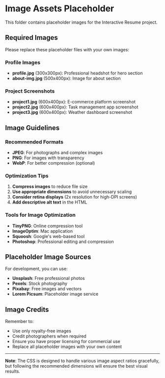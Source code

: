 # Image Assets Placeholder

This folder contains placeholder images for the Interactive Resume project.

## Required Images

Please replace these placeholder files with your own images:

### Profile Images

- **profile.jpg** (300x300px): Professional headshot for hero section
- **about-img.jpg** (500x400px): Image for about section

### Project Screenshots

- **project1.jpg** (600x400px): E-commerce platform screenshot
- **project2.jpg** (600x400px): Task management app screenshot
- **project3.jpg** (600x400px): Weather dashboard screenshot

## Image Guidelines

### Recommended Formats

- **JPEG**: For photographs and complex images
- **PNG**: For images with transparency
- **WebP**: For better compression (optional)

### Optimization Tips

1. **Compress images** to reduce file size
2. **Use appropriate dimensions** to avoid unnecessary scaling
3. **Consider retina displays** (2x resolution for high-DPI screens)
4. **Add descriptive alt text** in the HTML

### Tools for Image Optimization

- **TinyPNG**: Online compression tool
- **ImageOptim**: Mac application
- **Squoosh**: Google's web-based tool
- **Photoshop**: Professional editing and compression

## Placeholder Image Sources

For development, you can use:

- **Unsplash**: Free professional photos
- **Pexels**: Stock photography
- **Pixabay**: Free images and vectors
- **Lorem Picsum**: Placeholder image service

## Image Credits

Remember to:

- Use only royalty-free images
- Credit photographers when required
- Ensure you have proper licensing for commercial use
- Replace all placeholder images with your own content

---

**Note**: The CSS is designed to handle various image aspect ratios gracefully, but following the recommended dimensions will ensure the best visual results.
